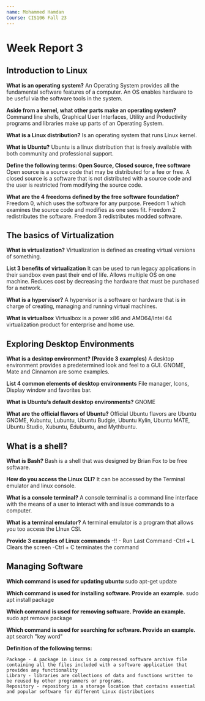 ```yaml
---
name: Mohammed Hamdan
Course: CIS106 Fall 23
---
```

# Week Report 3

## Introduction to Linux

**What is an operating system?**
An Operating System provides all the fundamental software features of a computer. An OS enables hardware to be useful via the software tools in the system. 

**Aside from a kernel, what other parts make an operating system?**
Command line shells, Graphical User Interfaces, Utility and Productivity programs and libraries make up parts of an Operating System.

**What is a Linux distribution?**
Is an operating system that runs Linux kernel.

**What is Ubuntu?**
Ubuntu is a linux distribution that is freely available with both community and professional support.

**Define the following terms: Open Source, Closed source, free software**
Open source is a source code that may be distributed for a fee or free. A closed source is a software that is not distributed with a source code and the user is restricted from modifying the source code.

**What are the 4 freedoms defined by the free software foundation?**
Freedom 0, which uses the software for any purpose. Freedom 1 which examines the source code and modifies as one sees fit. Freedom 2 redistributes the software. Freedom 3 redistributes modded software. 

## The basics of Virtualization

**What is virtualization?**
Virtualization is defined as creating virtual versions of something.

**List 3 benefits of virtualization**
It can be used to run legacy applications in their sandbox even past their end of life. Allows multiple OS on one machine. Reduces cost by decreasing the hardware that must be purchased for a network.

**What is a hypervisor?**
A hypervisor is a software or hardware that is in charge of creating, managing and running virtual machines. 

**What is virtualbox**
Virtualbox is a power x86 and AMD64/Intel 64 virtualization product for enterprise and home use. 

## Exploring Desktop Environments

**What is a desktop environment? (Provide 3 examples)**
A desktop environment provides a predetermined look and feel to a GUI. GNOME, Mate and Cinnamon are some examples. 

**List 4 common elements of desktop environments**
File manager, Icons, Display window and favorites bar.

**What is Ubuntu’s default desktop environments?**
GNOME

**What are the official flavors of Ubuntu?**
Official Ubuntu flavors are Ubuntu GNOME, Kubuntu, Lubuntu, Ubuntu Budgie, Ubuntu Kylin, Ubuntu MATE, Ubuntu Studio, Xubuntu, Edubuntu, and Mythbuntu.

## What is a shell?

**What is Bash?**
Bash is a shell that was designed by Brian Fox to be free software. 

**How do you access the Linux CLI?**
It can be accessed by the Terminal emulator and linux console.

**What is a console terminal?**
A console terminal is a command line interface with the means of a user to interact with and issue commands to a computer.

**What is a terminal emulator?**
A terminal emulator is a program that allows you too access the LInux CSI.

**Provide 3 examples of Linux commands**
-!! - Run Last Command
-Ctrl + L Clears the screen
-Ctrl + C terminates the command

## Managing Software

**Which command is used for updating ubuntu**
sudo apt-get update

**Which command is used for installing software. Provide an example.**
sudo apt install package

**Which command is used for removing software. Provide an example.**
sudo apt remove package

**Which command is used for searching for software. Provide an example.**
apt search "key word"

**Definition of the following terms:**

    Package - A package in Linux is a compressed software archive file containing all the files included with a software application that provides any functionality
    Library - libraries are collections of data and functions written to be reused by other programmers or programs. 
    Repository - repository is a storage location that contains essential and popular software for different Linux distributions




